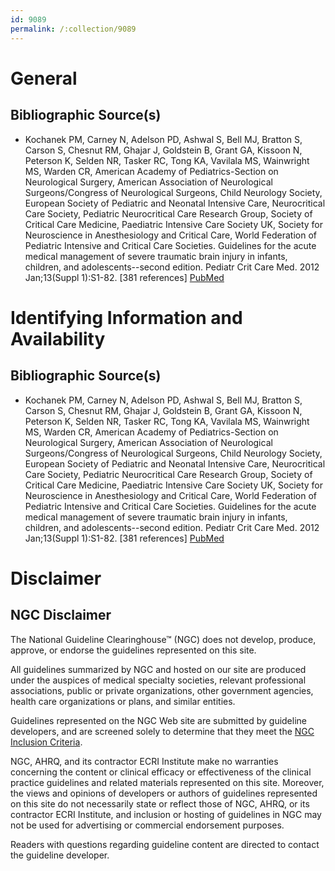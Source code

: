 ```yaml
---
id: 9089
permalink: /:collection/9089
---
```


# General

## Bibliographic Source(s)

- Kochanek PM, Carney N, Adelson PD, Ashwal S, Bell MJ, Bratton S, Carson S, Chesnut RM, Ghajar J, Goldstein B, Grant GA, Kissoon N, Peterson K, Selden NR, Tasker RC, Tong KA, Vavilala MS, Wainwright MS, Warden CR, American Academy of Pediatrics-Section on Neurological Surgery, American Association of Neurological Surgeons/Congress of Neurological Surgeons, Child Neurology Society, European Society of Pediatric and Neonatal Intensive Care, Neurocritical Care Society, Pediatric Neurocritical Care Research Group, Society of Critical Care Medicine, Paediatric Intensive Care Society UK, Society for Neuroscience in Anesthesiology and Critical Care, World Federation of Pediatric Intensive and Critical Care Societies. Guidelines for the acute medical management of severe traumatic brain injury in infants, children, and adolescents--second edition. Pediatr Crit Care Med. 2012 Jan;13(Suppl 1):S1-82. [381 references] [ PubMed ](http://www.ncbi.nlm.nih.gov/entrez/query.fcgi?cmd=Retrieve&db=pubmed&dopt=Abstract&list_uids=22217782)

# Identifying Information and Availability

## Bibliographic Source(s)

- Kochanek PM, Carney N, Adelson PD, Ashwal S, Bell MJ, Bratton S, Carson S, Chesnut RM, Ghajar J, Goldstein B, Grant GA, Kissoon N, Peterson K, Selden NR, Tasker RC, Tong KA, Vavilala MS, Wainwright MS, Warden CR, American Academy of Pediatrics-Section on Neurological Surgery, American Association of Neurological Surgeons/Congress of Neurological Surgeons, Child Neurology Society, European Society of Pediatric and Neonatal Intensive Care, Neurocritical Care Society, Pediatric Neurocritical Care Research Group, Society of Critical Care Medicine, Paediatric Intensive Care Society UK, Society for Neuroscience in Anesthesiology and Critical Care, World Federation of Pediatric Intensive and Critical Care Societies. Guidelines for the acute medical management of severe traumatic brain injury in infants, children, and adolescents--second edition. Pediatr Crit Care Med. 2012 Jan;13(Suppl 1):S1-82. [381 references] [ PubMed ](http://www.ncbi.nlm.nih.gov/entrez/query.fcgi?cmd=Retrieve&db=pubmed&dopt=Abstract&list_uids=22217782)

# Disclaimer

## NGC Disclaimer

The National Guideline Clearinghouse™ (NGC) does not develop, produce, approve, or endorse the guidelines represented on this site.

All guidelines summarized by NGC and hosted on our site are produced under the auspices of medical specialty societies, relevant professional associations, public or private organizations, other government agencies, health care organizations or plans, and similar entities.

Guidelines represented on the NGC Web site are submitted by guideline developers, and are screened solely to determine that they meet the [NGC Inclusion Criteria](/help-and-about/summaries/inclusion-criteria).

NGC, AHRQ, and its contractor ECRI Institute make no warranties concerning the content or clinical efficacy or effectiveness of the clinical practice guidelines and related materials represented on this site. Moreover, the views and opinions of developers or authors of guidelines represented on this site do not necessarily state or reflect those of NGC, AHRQ, or its contractor ECRI Institute, and inclusion or hosting of guidelines in NGC may not be used for advertising or commercial endorsement purposes.

Readers with questions regarding guideline content are directed to contact the guideline developer.

